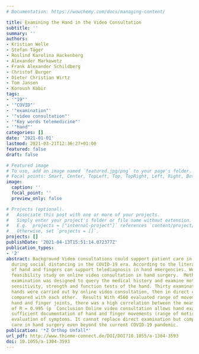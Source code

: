 ```yaml
---
# Documentation: https://wowchemy.com/docs/managing-content/

title: Examining the Hand in the Video Consultation
subtitle: ''
summary: ''
authors:
- Kristian Welle
- Stefan Täger
- Roslind Karolina Hackenberg
- Alexander Markowetz
- Frank Alexander Schildberg
- Christof Burger
- Dieter Christian Wirtz
- Tom Jansen
- Koroush Kabir
tags:
- '"19"'
- '"COVID"'
- '"examination"'
- '"video consultation"'
- '"Key words telemedicine"'
- '"hand"'
categories: []
date: '2021-01-01'
lastmod: 2021-03-21T12:36:27+01:00
featured: false
draft: false

# Featured image
# To use, add an image named `featured.jpg/png` to your page's folder.
# Focal points: Smart, Center, TopLeft, Top, TopRight, Left, Right, BottomLeft, Bottom, BottomRight.
image:
  caption: ''
  focal_point: ''
  preview_only: false

# Projects (optional).
#   Associate this post with one or more of your projects.
#   Simply enter your project's folder or file name without extension.
#   E.g. `projects = ["internal-project"]` references `content/project/deep-learning/index.md`.
#   Otherwise, set `projects = []`.
projects: []
publishDate: '2021-04-13T15:51:14.072377Z'
publication_types:
- '2'
abstract: Background Video consultations could support patient care in hand surgery
  during social distancing in the COVID-19 era. According to the literature, images
  of hand and fingers can support telediagnosis in hand emergencies. We present this
  feasibility study on online video consultation in hand surgery.  Methods A structured
  examination was designed to query the medical history and examine motor skills,
  sensitivity, strength and function tests of the hand. Thirty examinations on both
  hands were carried out by online video consultation, then in direct contact and
  compared with each other.  Results With 4560 evaluated range of movement of the
  hand and finger joints, there was a high correlation between the measurement methods
  of R = 0.995 (p  Conclusion Online video consultation allows hand examination with
  sufficient documentation of hand and finger movements (range of motion) and proper
  evaluation of symptoms. It cannot replace direct examination but complement patient
  care in hand surgery even beyond the current COVID-19 pandemic.
publication: '*Z Orthop Unfall*'
url_pdf: http://www.thieme-connect.de/DOI/DOI?10.1055/a-1304-3593
doi: 10.1055/a-1304-3593
---
```

